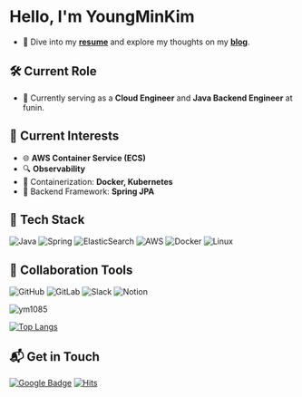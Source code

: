 # Hello, I'm YoungMinKim

- 🔗 Dive into my [**resume**](https://ymkim-portfolio.oopy.io) and explore my thoughts on my [**blog**](https://sw-ym.tistory.com).

## 🛠️ Current Role

- 🏦 Currently serving as a **Cloud Engineer** and **Java Backend Engineer** at funin.

## 🌱 Current Interests

- 🌐 **AWS Container Service (ECS)**
- 🔍 **Observability**
- 🐳 Containerization: **Docker, Kubernetes**
- 🌿 Backend Framework: **Spring JPA**

## 🚀 Tech Stack

![Java](https://img.shields.io/badge/java-%23ED8B00.svg?style=for-the-badge&logo=java&logoColor=white)
![Spring](https://img.shields.io/badge/spring-%236DB33F.svg?style=for-the-badge&logo=spring&logoColor=white)
![ElasticSearch](https://img.shields.io/badge/-ElasticSearch-005571?style=for-the-badge&logo=elasticsearch)
![AWS](https://img.shields.io/badge/AWS-%23FF9900.svg?style=for-the-badge&logo=amazon-aws&logoColor=white)
![Docker](https://img.shields.io/badge/docker-%230db7ed.svg?style=for-the-badge&logo=docker&logoColor=white)
![Linux](https://img.shields.io/badge/Linux-FCC624?style=for-the-badge&logo=linux&logoColor=black)

## 🔄 Collaboration Tools

![GitHub](https://img.shields.io/badge/github-%23121011.svg?style=for-the-badge&logo=github&logoColor=white)
![GitLab](https://img.shields.io/badge/gitlab-%23181717.svg?style=for-the-badge&logo=gitlab&logoColor=white)
![Slack](https://img.shields.io/badge/Slack-4A154B?style=for-the-badge&logo=slack&logoColor=white)
![Notion](https://img.shields.io/badge/Notion-%23000000.svg?style=for-the-badge&logo=notion&logoColor=white)

<div align=left>

![ym1085](https://github-readme-stats.vercel.app/api?username=ym1085&show_icons=true&layout=compact&theme=blue-green)

[![Top Langs](https://github-readme-stats.vercel.app/api/top-langs/?username=ym1085&layout=compact&theme=blue-green&langs_count=5)](https://github.com/anuraghazra/github-readme-stats)

</div>

## 📬 Get in Touch

[![Google Badge](https://img.shields.io/badge/-Google-4285F4?style=flat-square&logo=Google&logoColor=white&link=mailto:youngmin1085@gmail.com)](mailto:youngmin1085@gmail.com)
[![Hits](https://hits.seeyoufarm.com/api/count/incr/badge.svg?url=https%3A%2F%2Fgithub.com%2Fym1085&count_bg=%2379C83D&title_bg=%23D5D337&icon=&icon_color=%23E7E7E7&title=hits&edge_flat=false)](https://hits.seeyoufarm.com)   
